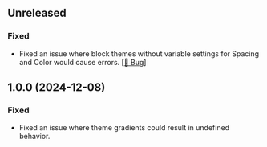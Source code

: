 ## Unreleased

### Fixed
- Fixed an issue where block themes without variable settings for Spacing and Color would cause errors. [[🔗 Bug](https://community.blockera.ai/bugs-mdhyb8nc/post/theme-defined-spacing-does-not-fall-back-to-wordpress-defaults-Ft6gpFAjwsMoNA8)]


## 1.0.0 (2024-12-08)

### Fixed
- Fixed an issue where theme gradients could result in undefined behavior.
